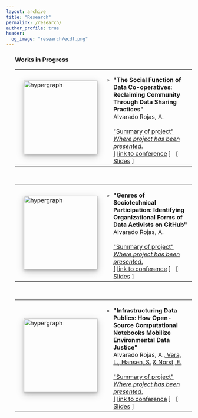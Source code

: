 ```yaml
---
layout: archive
title: "Research"
permalink: /research/
author_profile: true
header:
  og_image: "research/ecdf.png"
---
```

<div class="archive">
  <ol reversed="">
    <h3>Works in Progress</h3>
    <table style="border: none;" align="center" border="0px" width="100%">
      <tbody>
        <tr>
          <td style="border: none;" width="1%"></td>
          <td style="border: none;" width="27%"><img alt="hypergraph" src="pull%20from%20image" class="left" width="200" style="box-shadow: 0 4px 8px 0 rgba(0, 0, 0, 0.2), 0 6px 20px 0 rgba(0, 0, 0, 0.19);"></td>
          <td style="border: none;" width="90%">
            <ul>
              <li>
                <b>"The Social Function of Data Co-operatives: Reclaiming Community Through Data Sharing Practices"</b><br>
                Alvarado Rojas, A. <a href="https://orcid.org/0000-0003-0360-6385"><br>
                <br>
                "Summary of project"<br>
                <i>Where project has been presented</i>.<br>
                [</a> <a href="actual%20link">link to conference</a> ]&nbsp;&nbsp; [ <a href="link%20files">Slides</a> ]
              </li>
              <div id="help130"></div>
            </ul>
          </td>
        </tr>
      </tbody>
    </table>
    <br>
    <table style="border: none;" align="center" border="0px" width="100%">
      <tbody>
        <tr>
          <td style="border: none;" width="1%"></td>
          <td style="border: none;" width="27%"><img alt="hypergraph" src="pull%20from%20image" class="left" width="200" style="box-shadow: 0 4px 8px 0 rgba(0, 0, 0, 0.2), 0 6px 20px 0 rgba(0, 0, 0, 0.19);"></td>
          <td style="border: none;" width="90%">
            <ul>
              <li>
                <b>"Genres of Sociotechnical Participation: Identifying Organizational Forms of Data Activists on GitHub"</b><br>
                Alvarado Rojas, A. <a href="https://orcid.org/0000-0003-0360-6385"><br>
                <br>
                "Summary of project"<br>
                <i>Where project has been presented</i>.<br>
                [</a> <a href="actual%20link">link to conference</a> ]&nbsp;&nbsp; [ <a href="link%20files">Slides</a> ]
              </li>
              <div id="help130"></div>
            </ul>
          </td>
        </tr>
      </tbody>
    </table>
    <br>
    <table style="border: none;" align="center" border="0px" width="100%">
      <tbody>
        <tr>
          <td style="border: none;" width="1%"></td>
          <td style="border: none;" width="27%"><img alt="hypergraph" src="pull%20from%20image" class="left" width="200" style="box-shadow: 0 4px 8px 0 rgba(0, 0, 0, 0.2), 0 6px 20px 0 rgba(0, 0, 0, 0.19);"></td>
          <td style="border: none;" width="90%">
            <ul>
              <li>
                <b>"Infrastructuring Data Publics: How Open-Source Computational Notebooks Mobilize Environmental Data Justice"</b><br>
                Alvarado Rojas, A.<a href="https://orcid.org/0000-0003-0360-6385">, Vera, L.</a><a href="https://orcid.org/0000-0002-5390-6397">, Hansen, S.</a> <a href="https://www.linkedin.com/in/steve-hansen-b73ab51">& Norst, E.</a> <a href="https://scholar.google.com/citations?user=Bf4hh7oAAAAJ"><br>
                <br>
                "Summary of project"<br>
                <i>Where project has been presented</i>.<br>
                [</a> <a href="actual%20link">link to conference</a> ]&nbsp;&nbsp; [ <a href="link%20files">Slides</a> ]
              </li>
              <div id="help130"></div>
            </ul>
          </td>
        </tr>
      </tbody>
    </table>
    <br>
  </ol>
</div>